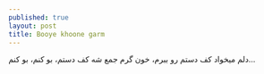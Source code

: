 ```yaml
---
published: true
layout: post
title: Booye khoone garm
---
```

دلم میخواد کف دستم رو ببرم، خون گرم جمع شه کف دستم، بو کنم، بو کنم...